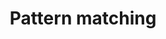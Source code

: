 ---
title: 'Pattern matching'
description: Pattern matching empowers developers to effortlessly extract pertinent data from intricate patterns and execute precise operations based on the data's structure and content. Both Ballerina and Java offer the ability to handle complex data structures concisely and expressively using pattern matching techniques. 
url: https://github.com/ballerina-guides/integration-samples/tree/main/pattern-matching-for-dop
---